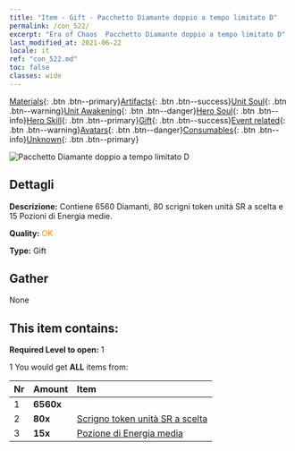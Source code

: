```yaml
---
title: "Item - Gift - Pacchetto Diamante doppio a tempo limitato D"
permalink: /con_522/
excerpt: "Era of Chaos  Pacchetto Diamante doppio a tempo limitato D"
last_modified_at: 2021-06-22
locale: it
ref: "con_522.md"
toc: false
classes: wide
---
```

 [Materials](/ItemsIT/){: .btn .btn--primary}[Artifacts](/ItemsIT/Artifacts/){: .btn .btn--success}[Unit Soul](/ItemsIT/UnitSoul/){: .btn .btn--warning}[Unit Awakening](/ItemsIT/UnitAwakening/){: .btn .btn--danger}[Hero Soul](/ItemsIT/HeroSoul/){: .btn .btn--info}[Hero Skill](/ItemsIT/HeroSkill/){: .btn .btn--primary}[Gift](/ItemsIT/Gift/){: .btn .btn--success}[Event related](/ItemsIT/Events/){: .btn .btn--warning}[Avatars](/ItemsIT/Avatars/){: .btn .btn--danger}[Consumables](/ItemsIT/Consumables/){: .btn .btn--info}[Unknown](/ItemsIT/Unknown/){: .btn .btn--primary}

 ![Pacchetto Diamante doppio a tempo limitato D](/images/t/i_907197.png)

## Dettagli
 **Descrizione:** Contiene 6560 Diamanti, 80 scrigni token unità SR a scelta e 15 Pozioni di Energia medie.

 **Quality:** <span style="color: #FF8C00">OK</span>

 **Type:** Gift

## Gather

  None

## This item contains:

 **Required Level to open:** 1

 1 You would get **ALL** items  from:

  | Nr | Amount |     Item    |
  |:---|:-------|:------------|
  | 1 |  **6560x** | <i class="fas fa-gem"/> |  | 
  | 2 |  **80x** | [Scrigno token unità SR a scelta](/ItemsIT/con_1618/) |  | 
  | 3 |  **15x** | [Pozione di Energia media](/ItemsIT/con_705/) |  | 
